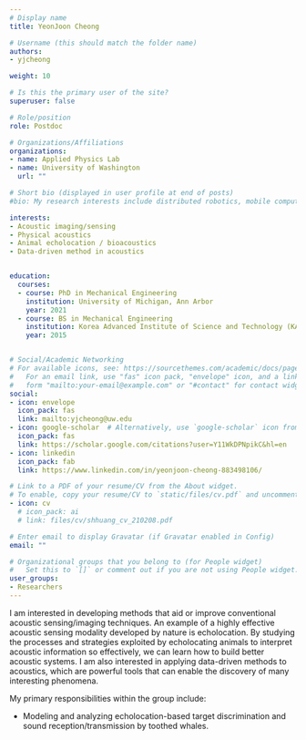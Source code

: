 ```yaml
---
# Display name
title: YeonJoon Cheong

# Username (this should match the folder name)
authors:
- yjcheong

weight: 10

# Is this the primary user of the site?
superuser: false

# Role/position
role: Postdoc

# Organizations/Affiliations
organizations:
- name: Applied Physics Lab
- name: University of Washington
  url: ""

# Short bio (displayed in user profile at end of posts)
#bio: My research interests include distributed robotics, mobile computing and programmable matter.

interests:
- Acoustic imaging/sensing
- Physical acoustics
- Animal echolocation / bioacoustics
- Data-driven method in acoustics


education:
  courses:
  - course: PhD in Mechanical Engineering
    institution: University of Michigan, Ann Arbor
    year: 2021
  - course: BS in Mechanical Engineering
    institution: Korea Advanced Institute of Science and Technology (KAIST), Korea 
    year: 2015


# Social/Academic Networking
# For available icons, see: https://sourcethemes.com/academic/docs/page-builder/#icons
#   For an email link, use "fas" icon pack, "envelope" icon, and a link in the
#   form "mailto:your-email@example.com" or "#contact" for contact widget.
social:
- icon: envelope
  icon_pack: fas
  link: mailto:yjcheong@uw.edu
- icon: google-scholar  # Alternatively, use `google-scholar` icon from `ai` icon pack
  icon_pack: fas
  link: https://scholar.google.com/citations?user=Y11WkDPNpikC&hl=en
- icon: linkedin
  icon_pack: fab
  link: https://www.linkedin.com/in/yeonjoon-cheong-883498106/

# Link to a PDF of your resume/CV from the About widget.
# To enable, copy your resume/CV to `static/files/cv.pdf` and uncomment the lines below.
- icon: cv
  # icon_pack: ai
  # link: files/cv/shhuang_cv_210208.pdf

# Enter email to display Gravatar (if Gravatar enabled in Config)
email: ""

# Organizational groups that you belong to (for People widget)
#   Set this to `[]` or comment out if you are not using People widget.
user_groups:
- Researchers
---
```

I am interested in developing methods that aid or improve conventional acoustic sensing/imaging techniques. An example of a highly effective acoustic sensing modality developed by nature is echolocation. By studying the processes and strategies exploited by echolocating animals to interpret acoustic information so effectively, we can learn how to build better acoustic systems. I am also interested in applying data-driven methods to acoustics, which are powerful tools that can enable the discovery of many interesting phenomena. 


My primary responsibilities within the group include: 
   * Modeling and analyzing echolocation-based target discrimination and sound reception/transmission by toothed whales.
